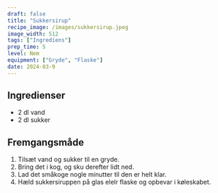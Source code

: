 ```yaml
---
draft: false
title: "Sukkersirup"
recipe_image: /images/sukkersirup.jpeg
image_width: 512
tags: ["Ingrediens"]
prep_time: 5
level: Nem
equipment: ["Gryde", "Flaske"]
date: 2024-03-9
---
```


## Ingredienser

- 2 dl vand
- 2 dl sukker

## Fremgangsmåde

1. Tilsæt vand og sukker til en gryde.
2. Bring det i kog, og sku derefter lidt ned.
3. Lad det småkoge nogle minutter til den er helt klar.
4. Hæld sukkersiruppen på glas elelr flaske og opbevar i køleskabet.
